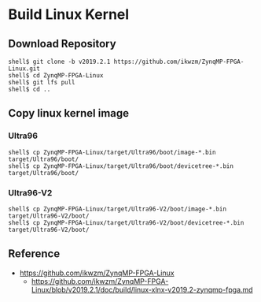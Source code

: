 Build Linux Kernel 
====================================================================================

## Download Repository

```console
shell$ git clone -b v2019.2.1 https://github.com/ikwzm/ZynqMP-FPGA-Linux.git
shell$ cd ZynqMP-FPGA-Linux
shell$ git lfs pull
shell$ cd ..
```

## Copy linux kernel image

### Ultra96

```console
shell$ cp ZynqMP-FPGA-Linux/target/Ultra96/boot/image-*.bin      target/Ultra96/boot/
shell$ cp ZynqMP-FPGA-Linux/target/Ultra96/boot/devicetree-*.bin target/Ultra96/boot/
```

### Ultra96-V2

```console
shell$ cp ZynqMP-FPGA-Linux/target/Ultra96-V2/boot/image-*.bin      target/Ultra96-V2/boot/
shell$ cp ZynqMP-FPGA-Linux/target/Ultra96-V2/boot/devicetree-*.bin target/Ultra96-V2/boot/
```

## Reference

* https://github.com/ikwzm/ZynqMP-FPGA-Linux
  - https://github.com/ikwzm/ZynqMP-FPGA-Linux/blob/v2019.2.1/doc/build/linux-xlnx-v2019.2-zynqmp-fpga.md
